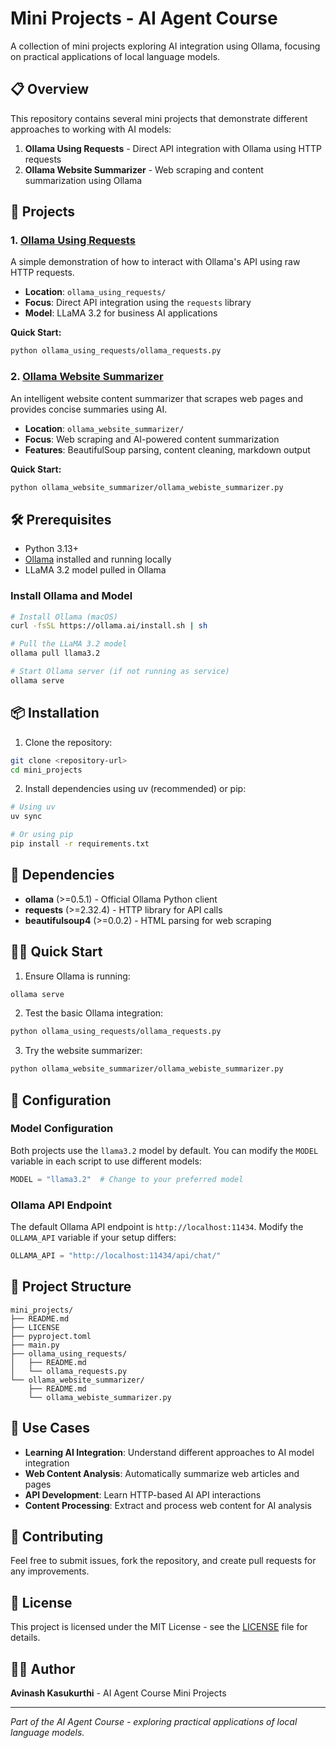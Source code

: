 # Mini Projects - AI Agent Course

A collection of mini projects exploring AI integration using Ollama, focusing on practical applications of local language models.

## 📋 Overview

This repository contains several mini projects that demonstrate different approaches to working with AI models:

1. **Ollama Using Requests** - Direct API integration with Ollama using HTTP requests
2. **Ollama Website Summarizer** - Web scraping and content summarization using Ollama

## 🚀 Projects

### 1. [Ollama Using Requests](./ollama_using_requests/README.md)

A simple demonstration of how to interact with Ollama's API using raw HTTP requests.

- **Location**: `ollama_using_requests/`
- **Focus**: Direct API integration using the `requests` library
- **Model**: LLaMA 3.2 for business AI applications

**Quick Start:**
```bash
python ollama_using_requests/ollama_requests.py
```

### 2. [Ollama Website Summarizer](./ollama_website_summarizer/README.md)

An intelligent website content summarizer that scrapes web pages and provides concise summaries using AI.

- **Location**: `ollama_website_summarizer/`
- **Focus**: Web scraping and AI-powered content summarization
- **Features**: BeautifulSoup parsing, content cleaning, markdown output

**Quick Start:**
```bash
python ollama_website_summarizer/ollama_webiste_summarizer.py
```

## 🛠️ Prerequisites

- Python 3.13+
- [Ollama](https://ollama.ai/) installed and running locally
- LLaMA 3.2 model pulled in Ollama

### Install Ollama and Model

```bash
# Install Ollama (macOS)
curl -fsSL https://ollama.ai/install.sh | sh

# Pull the LLaMA 3.2 model
ollama pull llama3.2

# Start Ollama server (if not running as service)
ollama serve
```

## 📦 Installation

1. Clone the repository:
```bash
git clone <repository-url>
cd mini_projects
```

2. Install dependencies using uv (recommended) or pip:
```bash
# Using uv
uv sync

# Or using pip
pip install -r requirements.txt
```

## 🔧 Dependencies

- **ollama** (>=0.5.1) - Official Ollama Python client
- **requests** (>=2.32.4) - HTTP library for API calls
- **beautifulsoup4** (>=0.0.2) - HTML parsing for web scraping

## 🏃‍♂️ Quick Start

1. Ensure Ollama is running:
```bash
ollama serve
```

2. Test the basic Ollama integration:
```bash
python ollama_using_requests/ollama_requests.py
```

3. Try the website summarizer:
```bash
python ollama_website_summarizer/ollama_webiste_summarizer.py
```

## 🔧 Configuration

### Model Configuration
Both projects use the `llama3.2` model by default. You can modify the `MODEL` variable in each script to use different models:

```python
MODEL = "llama3.2"  # Change to your preferred model
```

### Ollama API Endpoint
The default Ollama API endpoint is `http://localhost:11434`. Modify the `OLLAMA_API` variable if your setup differs:

```python
OLLAMA_API = "http://localhost:11434/api/chat/"
```

## 📁 Project Structure

```
mini_projects/
├── README.md
├── LICENSE
├── pyproject.toml
├── main.py
├── ollama_using_requests/
│   ├── README.md
│   └── ollama_requests.py
└── ollama_website_summarizer/
    ├── README.md
    └── ollama_webiste_summarizer.py
```

## 🎯 Use Cases

- **Learning AI Integration**: Understand different approaches to AI model integration
- **Web Content Analysis**: Automatically summarize web articles and pages
- **API Development**: Learn HTTP-based AI API interactions
- **Content Processing**: Extract and process web content for AI analysis

## 🤝 Contributing

Feel free to submit issues, fork the repository, and create pull requests for any improvements.

## 📄 License

This project is licensed under the MIT License - see the [LICENSE](LICENSE) file for details.

## 👨‍💻 Author

**Avinash Kasukurthi** - AI Agent Course Mini Projects

---

*Part of the AI Agent Course - exploring practical applications of local language models.*